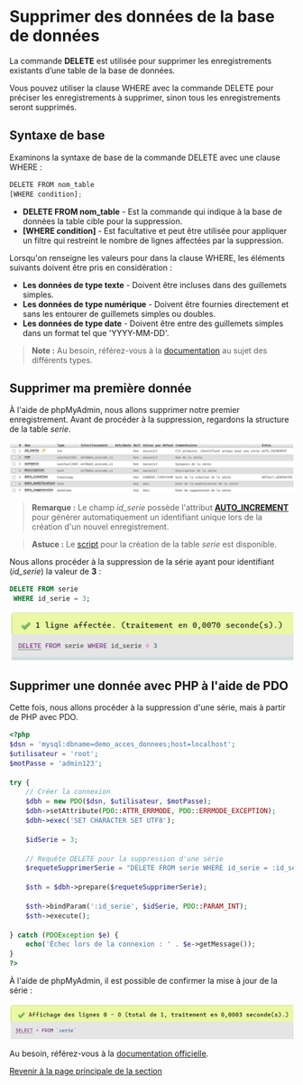 # Supprimer des données de la base de données

La commande __DELETE__ est utilisée pour supprimer les enregistrements existants d’une table de la base de données.

Vous pouvez utiliser la clause WHERE avec la commande DELETE pour préciser les enregistrements à supprimer, sinon tous les enregistrements seront supprimés.

## Syntaxe de base

Examinons la syntaxe de base de la commande DELETE avec une clause WHERE :

```js
DELETE FROM nom_table
[WHERE condition];
```

- __DELETE FROM nom\_table__ - Est la commande qui indique à la base de données la table cible pour la suppression.
- __[WHERE condition]__ - Est facultative et peut être utilisée pour appliquer un filtre qui restreint le nombre de lignes affectées par la suppression.

Lorsqu'on renseigne les valeurs pour dans la clause WHERE, les éléments suivants doivent être pris en considération :

- __Les données de type texte__ - Doivent être incluses dans des guillemets simples.
- __Les données de type numérique__ - Doivent être fournies directement et sans les entourer de guillemets simples ou doubles.
- __Les données de type date__ - Doivent être entre des guillemets simples dans un format tel que 'YYYY-MM-DD'.

>**Note :** Au besoin, référez-vous à la [documentation](https://dev.mysql.com/doc/refman/8.0/en/data-types.html) au sujet des différents types.

## Supprimer ma première donnée

À l'aide de phpMyAdmin, nous allons supprimer notre premier enregistrement. Avant de procéder à la suppression, regardons la structure de la table _serie_.

![Structure de la table série.](../images/structure-table-serie.PNG)

>**Remarque :** Le champ _id\_serie_ possède l'attribut __[AUTO_INCREMENT](https://dev.mysql.com/doc/refman/8.0/en/example-auto-increment.html)__ pour générer automatiquement un identifiant unique lors de la création d'un nouvel enregistrement.

>**Astuce :** Le [script](../src/exemple-interaction-bd/creation-table-serie.sql) pour la création de la table _serie_ est disponible.

Nous allons procéder à la suppression de la série ayant pour identifiant (_id\_serie_) la valeur de __3__ :

```sql
DELETE FROM serie
 WHERE id_serie = 3;
```

![Image de confirmation lors de la suppression d'une série avec phpMyAdmin](../images/confirmation-suppression-phpmyadmin.PNG)

## Supprimer une donnée avec PHP à l'aide de PDO

Cette fois, nous allons procéder à la suppression d'une série, mais à partir de PHP avec PDO.

```php
<?php
$dsn = 'mysql:dbname=demo_acces_donnees;host=localhost';
$utilisateur = 'root';
$motPasse = 'admin123';

try {
    // Créer la connexion
    $dbh = new PDO($dsn, $utilisateur, $motPasse);
    $dbh->setAttribute(PDO::ATTR_ERRMODE, PDO::ERRMODE_EXCEPTION);
    $dbh->exec('SET CHARACTER SET UTF8');

    $idSerie = 3;

    // Requête DELETE pour la suppression d'une série
    $requeteSupprimerSerie = "DELETE FROM serie WHERE id_serie = :id_serie";

    $sth = $dbh->prepare($requeteSupprimerSerie);

    $sth->bindParam(':id_serie', $idSerie, PDO::PARAM_INT);
    $sth->execute();

} catch (PDOException $e) {
    echo('Échec lors de la connexion : ' . $e->getMessage());
}
?>
```

À l'aide de phpMyAdmin, il est possible de confirmer la mise à jour de la série :

![Confirmation de la suppression de la série avec PDO à partir de phpMyAdmin](../images/confirmation-suppression-phpmyadmin-pdo.PNG/)

Au besoin, référez-vous à la [documentation officielle](https://dev.mysql.com/doc/refman/8.0/en/delete.html).

[Revenir à la page principale de la section](README.md)

